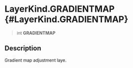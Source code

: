 LayerKind.GRADIENTMAP {#LayerKind.GRADIENTMAP}
=====================

> int **GRADIENTMAP**

Description
-----------

Gradient map adjustment laye.
